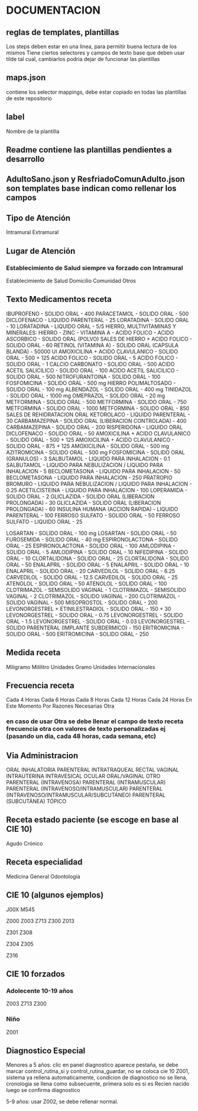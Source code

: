 
# DOCUMENTACION

## reglas de templates, plantillas
Los steps deben estar en una linea, para permitir buena lectura de los mismos
Tiene ciertos selectores y campos de texto base que deben usar tilde tal cual, cambiarlos podria dejar de funcionar las plantillas

## maps.json 
contiene los selector mappings, debe estar copiado en todas las plantillas de este repositorio


## label
Nombre de la plantilla


## Readme contiene las plantillas pendientes a desarrollo

## AdultoSano.json y ResfriadoComunAdulto.json son templates base indican como rellenar los campos

## Tipo de Atención
Intramural
Extramural

## Lugar de Atención
### Establecimiento de Salud siempre va forzado con Intramural
Establecimiento de Salud
Domicilio
Comunidad
Otros

## Texto Medicamentos receta

IBUPROFENO - SOLIDO ORAL - 400
PARACETAMOL - SOLIDO ORAL - 500
DICLOFENACO - LIQUIDO PARENTERAL - 25
LORATADINA - SOLIDO ORAL - 10
LORATADINA - LIQUIDO ORAL - 5/5
HIERRO, MULTIVITAMINAS Y MINERALES: HIERRO - ZINC - VITAMINA A - ACIDO FOLICO - ACIDO ASCORBICO - SOLIDO ORAL (POLVO)
SALES DE HIERRO + ACIDO FOLICO - SOLIDO ORAL - 60
RETINOL (VITAMINA A) - SOLIDO ORAL (CAPSULA BLANDA) - 50000 UI
AMOXICILINA + ACIDO CLAVULANICO - SOLIDO ORAL - 500 + 125
ACIDO FOLICO - SOLIDO ORAL - 5
ACIDO FOLICO - SOLIDO ORAL - 1
CALCIO CARBONATO - SOLIDO ORAL - 500
ACIDO ACETIL SALICILICO - SOLIDO ORAL - 100
ACIDO ACETIL SALICILICO - SOLIDO ORAL - 500
NITROFURANTOINA - SOLIDO ORAL - 100
FOSFOMICINA - SOLIDO ORAL - 500 mg
HIERRO POLIMALTOSADO - SOLIDO ORAL - 100 mg
ALBENDAZOL - SOLIDO ORAL - 400 mg
TINIDAZOL - SOLIDO ORAL - 1000 mg
OMEPRAZOL - SOLIDO ORAL - 20 mg
METFORMINA - SOLIDO ORAL - 500
METFORMINA - SOLIDO ORAL - 750
METFORMINA - SOLIDO ORAL - 1000
METFORMINA - SOLIDO ORAL - 850
SALES DE REHIDRATACION ORAL
KETOROLACO - LIQUIDO PARENTERAL - 30
CARBAMAZEPINA - SOLIDO ORAL (LIBERACION CONTROLADA) - 400
CARBAMAZEPINA - SOLIDO ORAL - 200
RISPERIDONA - LIQUIDO ORAL
DICLOFENACO - SOLIDO ORAL - 50
AMOXICILINA + ACIDO CLAVULANICO - SOLIDO ORAL - 500 + 125
AMOXICILINA + ACIDO CLAVULANICO - SOLIDO ORAL - 875 + 125
AMOXICILINA - SOLIDO ORAL - 500 mg
AZITROMICINA - SOLIDO ORAL - 500 mg
FOSFOMICINA - SOLIDO ORAL (GRANULOS) - 3
SALBUTAMOL - LIQUIDO PARA INHALACION - 0.1
SALBUTAMOL - LIQUIDO PARA NEBULIZACION / LIQUIDO PARA INHALACION - 5
BECLOMETASONA - LIQUIDO PARA INHALACION - 50
BECLOMETASONA - LIQUIDO PARA INHALACION - 250
PRATROPIO BROMURO - LIQUIDO PARA NEBULIZACION / LIQUIDO PARA INHALACION - 0.25
ACETILCISTEINA - LIQUIDO PARA INHALACION - 100
LOPERAMIDA - SOLIDO ORAL - 2
GLICLAZIDA - SOLIDO ORAL (LIBERACION PROLONGADA) - 30
GLICLAZIDA - SOLIDO ORAL (LIBERACION PROLONGADA) - 60
INSULINA HUMANA (ACCION RAPIDA) - LIQUIDO PARENTERAL - 100
FERROSO SULFATO - SOLIDO ORAL - 50
FERROSO SULFATO - LIQUIDO ORAL - 25

LOSARTAN - SOLIDO ORAL - 100 mg 
LOSARTAN - SOLIDO ORAL - 50
FUROSEMIDA - SOLIDO ORAL - 40 mg
ESPIRONOLACTONA - SOLIDO ORAL - 25
ESPIRONOLACTONA - SOLIDO ORAL - 100
AMLODIPINA - SOLIDO ORAL - 5
AMLODIPINA - SOLIDO ORAL - 10
NIFEDIPINA - SOLIDO ORAL - 10
CLORTALIDONA - SOLIDO ORAL - 25
CLORTALIDONA - SOLIDO ORAL - 50
ENALAPRIL - SOLIDO ORAL - 5
ENALAPRIL - SOLIDO ORAL - 10
ENALAPRIL - SOLIDO ORAL - 20
CARVEDILOL - SOLIDO ORAL - 6.25
CARVEDILOL - SOLIDO ORAL - 12.5
CARVEDILOL - SOLIDO ORAL - 25
ATENOLOL - SOLIDO ORAL - 50
ATENOLOL - SOLIDO ORAL - 100
CLOTRIMAZOL - SEMISOLIDO VAGINAL - 1
CLOTRIMAZOL - SEMISOLIDO VAGINAL - 2
CLOTRIMAZOL - SOLIDO VAGINAL - 200
CLOTRIMAZOL - SOLIDO VAGINAL - 500
MISOPROSTOL - SOLIDO ORAL - 200
LEVONORGESTREL + ETINILESTRADIOL - SOLIDO ORAL - 150 + 30
LEVONORGESTREL - SOLIDO ORAL - 0.75
LEVONORGESTREL - SOLIDO ORAL - 1.5
LEVONORGESTREL - SOLIDO ORAL - 0.03
LEVONORGESTREL - SOLIDO PARENTERAL (IMPLANTE SUBDERMICO) - 150
ERITROMICINA - SOLIDO ORAL - 500
ERITROMICINA - SOLIDO ORAL - 250

## Medida receta
Miligramo
Mililitro
Unidades
Gramo
Unidades Internacionales

## Frecuencia receta
Cada 4 Horas
Cada 6 Horas
Cada 8 Horas
Cada 12 Horas
Cada 24 Horas
En Este Momento
Por Razones Necesarias
Otra
### en caso de usar Otra se debe llenar el campo de texto receta frecuencia otra con valores de texto personalizadas ej (pasando un dia, cada 48 horas, cada semana, etc)

## Via Administracion
ORAL
INHALATORIA
PARENTERAL
INTRATRAQUEAL
RECTAL
VAGINAL
INTRAUTERINA
INTRAVESICAL
OCULAR
ORAL/VAGINAL
OTRO
PARENTERAL (INTRAVENOSA)
PARENTERAL (INTRAMUSCULAR)
PARENTERAL (INTRAVENOSO/INTRAMUSCULAR)
PARENTERAL (INTRAVENOSO/INTRAMUSCULAR/SUBCUTÁNEO)
PARENTERAL (SUBCUTÁNEA)
TÓPICO


## Receta estado paciente (se escoge en base al CIE 10)
Agudo
Crónico

## Receta especialidad
Medicina General
Odontología

## CIE 10 (algunos ejemplos)

J00X
M545

Z000
Z003
Z713
Z300
Z013


Z301
Z308

Z304
Z305

Z316


## CIE 10 forzados


### Adolecente 10-19 años
Z003
Z713
Z300
### Niño
Z001

## Diagnostico Especial

Menores a 5 años: clic en panel diagnostico aparece pestaña, se debe marcar control_rutina_si y control_rutina_guardar, no se coloca cie 10 Z001, sistema ya rellena automaticamente, condicion de diagnostico no se llena, cronologia se llena como subsecuente, primera solo es si es Recien nacido luego  se confirma diagnostico

5-9 años: usar Z002, se debe rellenar normal.